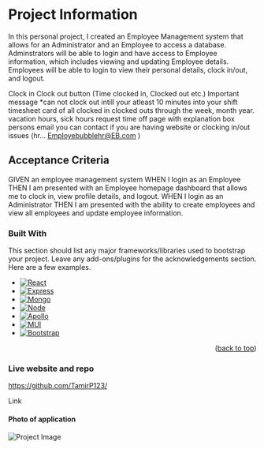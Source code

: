 # Project Information

In this personal project, I created an Employee Management system that allows for an Administrator and an Employee to access a database. Adminstrators will be able to login and have access to Employee information, which includes viewing and updating Employee details. Employees will be able to login to view their personal details, clock in/out, and logout.

Clock in Clock out button (Time clocked in, Clocked out etc.)
Important message *can not clock  out intill your atleast 10 minutes into your shift
timesheet card of all clocked in clocked outs through the week, month year. 
vacation hours, sick hours 
request time off page with explanation box 
persons email you can contact if you are having website or clocking in/out  issues (hr... Employebubblehr@EB.com )


## Acceptance Criteria

GIVEN an employee management system
WHEN I login as an Employee
THEN I am presented with an Employee homepage dashboard that allows me to clock in, view profile details, and logout.
WHEN I login as an Administrator
THEN I am presented with the ability to create employees and view all employees and update employee information.

### Built With

This section should list any major frameworks/libraries used to bootstrap your project. Leave any add-ons/plugins for the acknowledgements section. Here are a few examples.

* [![React][React.js]][React-url]
* [![Express][Express.js]][Express-url]
* [![Mongo][MongoDB]][Mongo-url]
* [![Node][Node.js]][Node-url]
* [![Apollo][ApolloGraphQL]][Apollo-url]
* [![MUI][MUI.com]][Mui-url]
* [![Bootstrap][Bootstrap.com]][Bootstrap-url]






<p align="right">(<a href="#readme-top">back to top</a>)</p>

### Live website and repo

https://github.com/TamirP123/

Link

#### Photo of application
![Project Image](link)

[React.js]: https://img.shields.io/badge/React-20232A?style=for-the-badge&logo=react&logoColor=61DAFB
[React-url]: https://reactjs.org/
[Bootstrap.com]: https://img.shields.io/badge/Bootstrap-563D7C?style=for-the-badge&logo=bootstrap&logoColor=white
[Bootstrap-url]: https://getbootstrap.com
[MUI.com]: https://img.shields.io/badge/Material%20UI-007FFF?style=for-the-badge&logo=mui&logoColor=white
[Mui-url]: https://mui.com
[Express.js]: https://img.shields.io/badge/express.js-%23404d59.svg?style=for-the-badge&logo=express&logoColor=%2361DAFB
[Express-url]: https://expressjs.com/
[MongoDB]: https://img.shields.io/badge/MongoDB-%234ea94b.svg?style=for-the-badge&logo=mongodb&logoColor=white
[Mongo-url]: https://www.mongodb.com/
[Node.js]: https://img.shields.io/badge/node.js-6DA55F?style=for-the-badge&logo=node.js&logoColor=white
[Node-url]: https://nodejs.org/en
[ApolloGraphQL]: https://img.shields.io/badge/-ApolloGraphQL-311C87?style=for-the-badge&logo=apollo-graphql
[Apollo-url]: https://www.apollographql.com/why-graphql?utm_term=apollo%20graphql&utm_campaign=Google_Search_Brand_ApolloGraphQL&utm_source=google&utm_medium=cpc&hsa_acc=6083416509&hsa_cam=20595484542&hsa_grp=152489462805&hsa_ad=708259492505&hsa_src=g&hsa_tgt=kwd-390608879745&hsa_kw=apollo%20graphql&hsa_mt=e&hsa_net=adwords&hsa_ver=3&gad_source=1&gclid=EAIaIQobChMIgv-mmPjohwMVIKtmAh2ZGjXkEAAYASAAEgI4afD_BwE

